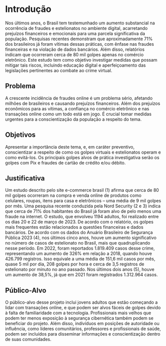 # Introdução

Nos últimos anos, o Brasil tem testemunhado um aumento substancial na ocorrência de fraudes e estelionatos no ambiente digital, acarretando prejuízos financeiros e emocionais para uma parcela significativa da população. Pesquisas recentes demonstram que aproximadamente 71% dos brasileiros já foram vítimas dessas práticas, com ênfase nas fraudes financeiras e na violação de dados bancários. Além disso, relatórios indicam que ocorreram cerca de 80 mil golpes apenas no comércio eletrônico. Este estudo tem como objetivo investigar medidas que possam mitigar tais riscos, incluindo educação digital e aperfeiçoamento das legislações pertinentes ao combate ao crime virtual.

## Problema

A crescente incidência de fraudes online é um problema sério, afetando milhões de brasileiros e causando prejuízos financeiros. Além dos prejuízos econômicos para as vítimas, a confiança no comércio eletrônico e nas transações online como um todo está em jogo. É crucial tomar medidas urgentes para a conscientização da população a respeito do tema. 

## Objetivos

Apresentar a importância deste tema, e, em caráter preventivo, conscientizar a respeito de como os golpes virtuais e estelionatos operam e como evitá-los. Os principais golpes alvos de prática investigativa serão os golpes com Pix e fraudes de cartão de crédito e/ou débito.

## Justificativa

Um estudo descrito pelo site e-commerce brasil (1) afirma que cerca de 80 mil golpes ocorreram na compra e venda online de produtos como celulares, roupas, itens para casa e eletrônicos – uma média de 9 mil golpes por mês. Uma pesquisa recente conduzida pela Nord Security (2 e 3) indica que cerca de 71% dos habitantes do Brasil já foram alvo de pelo menos uma fraude na internet. O estudo, que envolveu 1194 adultos, foi realizado entre os dias 20 e 22 de março de 2023. De acordo com o relatório, os golpes mais frequentes estão relacionados a questões financeiras e dados bancários. De acordo com os dados do Anuário Brasileiro de Segurança Pública 2023 (4), nos últimos cinco anos, houve um aumento significativo no número de casos de estelionato no Brasil, mais que quadruplicando nesse período. Em 2022, foram reportados 1.819.409 casos desse crime, representando um aumento de 326% em relação a 2018, quando houve 426.799 registros. Isso equivale a uma média de 151,6 mil casos por mês, quase 5 mil por dia, 208 golpes por hora e cerca de 3,5 registros de estelionato por minuto no ano passado. Nos últimos dois anos (5), houve um aumento de 38,5%, já que em 2021 foram registrados 1.312.964 casos.


## Público-Alvo

O público-alvo desse projeto inclui jovens adultos que estão começando a lidar com transações online, e que podem ser alvos fáceis de golpes devido à falta de familiaridade com a tecnologia. Profissionais mais velhos que podem ter menos exposição à segurança cibernética também podem se beneficiar do projeto. Além disso, indivíduos em posições de autoridade ou influência, como líderes comunitários, professores e profissionais de saúde, podem ser incluídos para disseminar informações e conscientização dentro de suas comunidades.
